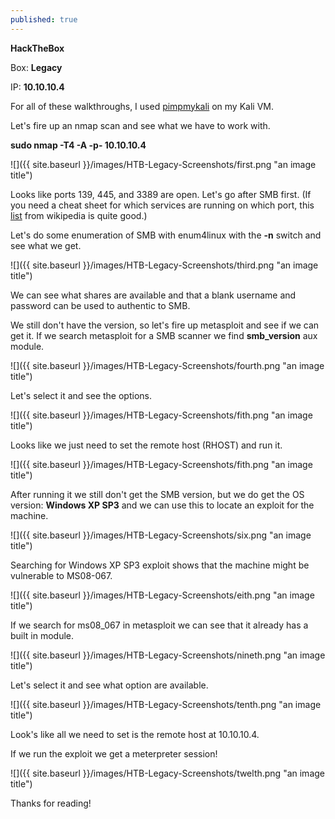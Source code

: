 ```yaml
---
published: true
---
```

**HackTheBox**

Box: **Legacy**

IP: **10.10.10.4**


For all of these walkthroughs, I used [pimpmykali](https://github.com/Dewalt-arch/pimpmykali) on my Kali VM.

Let's fire up an nmap scan and see what we have to work with.

**sudo nmap -T4 -A -p- 10.10.10.4**

![]({{ site.baseurl }}/images/HTB-Legacy-Screenshots/first.png "an image title")

Looks like ports 139, 445, and 3389 are open. Let's go after SMB first. 
(If you need a cheat sheet for which services are running on which port, this [list](https://en.wikipedia.org/wiki/List_of_TCP_and_UDP_port_numbers) from wikipedia is quite good.)

Let's do some enumeration of SMB with enum4linux with the **-n** switch and see what we get.

![]({{ site.baseurl }}/images/HTB-Legacy-Screenshots/third.png "an image title")

We can see what shares are available and that a blank username and password can be used to authentic to SMB.  

We still don't have the version, so let's fire up metasploit and see if we can get it. If we search metasploit for a SMB scanner we find **smb_version** aux module.

![]({{ site.baseurl }}/images/HTB-Legacy-Screenshots/fourth.png "an image title")

Let's select it and see the options.

![]({{ site.baseurl }}/images/HTB-Legacy-Screenshots/fith.png "an image title")

Looks like we just need to set the remote host (RHOST) and run it.

![]({{ site.baseurl }}/images/HTB-Legacy-Screenshots/fith.png "an image title")

After running it we still don't get the SMB version, but we do get the OS version: **Windows XP SP3** and we can use this to locate an exploit for the machine.

![]({{ site.baseurl }}/images/HTB-Legacy-Screenshots/six.png "an image title")

Searching for Windows XP SP3 exploit shows that the machine might be vulnerable to MS08-067.

![]({{ site.baseurl }}/images/HTB-Legacy-Screenshots/eith.png "an image title")

If we search for ms08_067 in metasploit we can see that it already has a built in module. 

![]({{ site.baseurl }}/images/HTB-Legacy-Screenshots/nineth.png "an image title")

Let's select it and see what option are available.

![]({{ site.baseurl }}/images/HTB-Legacy-Screenshots/tenth.png "an image title")

Look's like all we need to set is the remote host at 10.10.10.4.

If we run the exploit we get a meterpreter session!

![]({{ site.baseurl }}/images/HTB-Legacy-Screenshots/twelth.png "an image title")

Thanks for reading!
